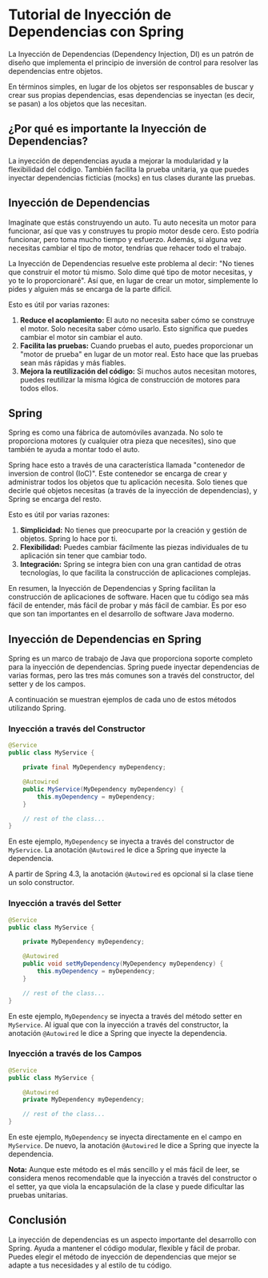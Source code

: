 # Tutorial de Inyección de Dependencias con Spring

La Inyección de Dependencias (Dependency Injection, DI) es un patrón de diseño que implementa el principio de inversión de control para resolver las dependencias entre objetos.

En términos simples, en lugar de los objetos ser responsables de buscar y crear sus propias dependencias, esas dependencias se inyectan (es decir, se pasan) a los objetos que las necesitan.

## ¿Por qué es importante la Inyección de Dependencias?

La inyección de dependencias ayuda a mejorar la modularidad y la flexibilidad del código. También facilita la prueba unitaria, ya que puedes inyectar dependencias ficticias (mocks) en tus clases durante las pruebas.

## Inyección de Dependencias

Imagínate que estás construyendo un auto. Tu auto necesita un motor para funcionar, así que vas y construyes tu propio motor desde cero. Esto podría funcionar, pero toma mucho tiempo y esfuerzo. Además, si alguna vez necesitas cambiar el tipo de motor, tendrías que rehacer todo el trabajo.

La Inyección de Dependencias resuelve este problema al decir: "No tienes que construir el motor tú mismo. Solo dime qué tipo de motor necesitas, y yo te lo proporcionaré". Así que, en lugar de crear un motor, simplemente lo pides y alguien más se encarga de la parte difícil.

Esto es útil por varias razones:

1. **Reduce el acoplamiento:** El auto no necesita saber cómo se construye el motor. Solo necesita saber cómo usarlo. Esto significa que puedes cambiar el motor sin cambiar el auto.
2. **Facilita las pruebas:** Cuando pruebas el auto, puedes proporcionar un "motor de prueba" en lugar de un motor real. Esto hace que las pruebas sean más rápidas y más fiables.
3. **Mejora la reutilización del código:** Si muchos autos necesitan motores, puedes reutilizar la misma lógica de construcción de motores para todos ellos.

## Spring

Spring es como una fábrica de automóviles avanzada. No solo te proporciona motores (y cualquier otra pieza que necesites), sino que también te ayuda a montar todo el auto.

Spring hace esto a través de una característica llamada "contenedor de inversion de control (IoC)". Este contenedor se encarga de crear y administrar todos los objetos que tu aplicación necesita. Solo tienes que decirle qué objetos necesitas (a través de la inyección de dependencias), y Spring se encarga del resto.

Esto es útil por varias razones:

1. **Simplicidad:** No tienes que preocuparte por la creación y gestión de objetos. Spring lo hace por ti.
2. **Flexibilidad:** Puedes cambiar fácilmente las piezas individuales de tu aplicación sin tener que cambiar todo.
3. **Integración:** Spring se integra bien con una gran cantidad de otras tecnologías, lo que facilita la construcción de aplicaciones complejas.

En resumen, la Inyección de Dependencias y Spring facilitan la construcción de aplicaciones de software. Hacen que tu código sea más fácil de entender, más fácil de probar y más fácil de cambiar. Es por eso que son tan importantes en el desarrollo de software Java moderno.

## Inyección de Dependencias en Spring

Spring es un marco de trabajo de Java que proporciona soporte completo para la inyección de dependencias. Spring puede inyectar dependencias de varias formas, pero las tres más comunes son a través del constructor, del setter y de los campos.

A continuación se muestran ejemplos de cada uno de estos métodos utilizando Spring.

### Inyección a través del Constructor

```java
@Service
public class MyService {

    private final MyDependency myDependency;

    @Autowired
    public MyService(MyDependency myDependency) {
        this.myDependency = myDependency;
    }

    // rest of the class...
}
```

En este ejemplo, `MyDependency` se inyecta a través del constructor de `MyService`. La anotación `@Autowired` le dice a Spring que inyecte la dependencia.

A partir de Spring 4.3, la anotación `@Autowired` es opcional si la clase tiene un solo constructor.

### Inyección a través del Setter

```java
@Service
public class MyService {

    private MyDependency myDependency;

    @Autowired
    public void setMyDependency(MyDependency myDependency) {
        this.myDependency = myDependency;
    }

    // rest of the class...
}
```

En este ejemplo, `MyDependency` se inyecta a través del método setter en `MyService`. Al igual que con la inyección a través del constructor, la anotación `@Autowired` le dice a Spring que inyecte la dependencia.

### Inyección a través de los Campos

```java
@Service
public class MyService {

    @Autowired
    private MyDependency myDependency;

    // rest of the class...
}
```

En este ejemplo, `MyDependency` se inyecta directamente en el campo en `MyService`. De nuevo, la anotación `@Autowired` le dice a Spring que inyecte la dependencia.

**Nota:** Aunque este método es el más sencillo y el más fácil de leer, se considera menos recomendable que la inyección a través del constructor o el setter, ya que viola la encapsulación de la clase y puede dificultar las pruebas unitarias.

## Conclusión

La inyección de dependencias es un aspecto importante del desarrollo con Spring. Ayuda a mantener el código modular, flexible y fácil de probar. Puedes elegir el método de inyección de dependencias que mejor se adapte a tus necesidades y al estilo de tu código.
